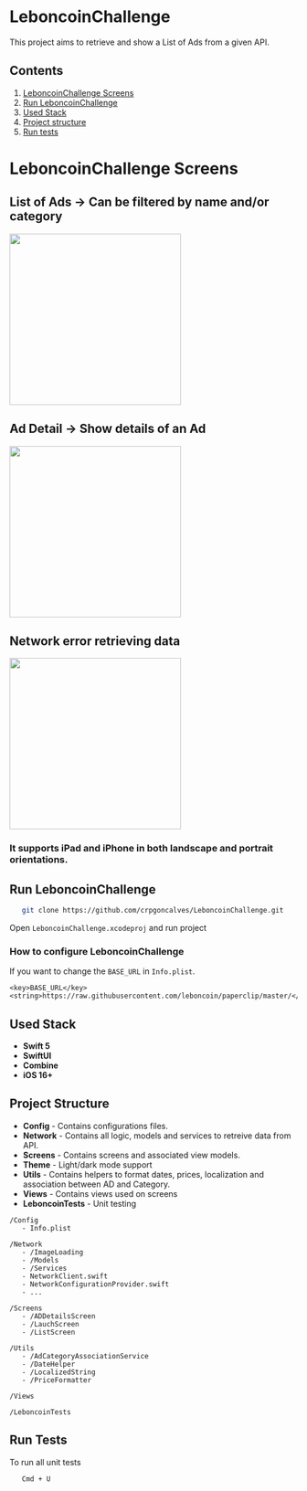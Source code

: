 # LeboncoinChallenge

This project aims to retrieve and show a List of Ads from a given API. 


## Contents

1. [LeboncoinChallenge Screens](#leboncoinchallenge-screens)
2. [Run LeboncoinChallenge ](#run-leboncoinchallenge)
3. [Used Stack](#used-stack)
4. [Project structure](#project-structure)
5. [Run tests](#run-tests)

# LeboncoinChallenge Screens

## List of Ads -> Can be filtered by name and/or category

<img src="https://github.com/user-attachments/assets/b689bace-1871-4c99-9795-55fde6533a46" width="300"/>

  
## Ad Detail -> Show details of an Ad

<img src="https://github.com/user-attachments/assets/348d0ccb-b835-4567-86f7-2f3feba99167" width="300"/>

## Network error retrieving data

<img src="https://github.com/user-attachments/assets/79d465af-07e8-4ad9-a51b-54fd788ba3a9" width="300"/>

### It supports **iPad** and **iPhone** in both landscape and portrait orientations.

## Run LeboncoinChallenge

```bash
   git clone https://github.com/crpgoncalves/LeboncoinChallenge.git
```

Open `LeboncoinChallenge.xcodeproj` and run project

### How to configure LeboncoinChallenge

If you want to change the `BASE_URL` in `Info.plist`.

```
<key>BASE_URL</key>
<string>https://raw.githubusercontent.com/leboncoin/paperclip/master/</string>
```


## Used Stack

- **Swift 5**
- **SwiftUI**
- **Combine**
- **iOS 16+**


## Project Structure

- **Config** - Contains configurations files.
- **Network** - Contains all logic, models and services to retreive data from API.  
- **Screens** - Contains screens and associated view models.
- **Theme** - Light/dark mode support
- **Utils** - Contains helpers to format dates, prices, localization and association between AD and Category.
- **Views** - Contains views used on screens
- **LeboncoinTests** - Unit testing


```plaintext
/Config
   - Info.plist

/Network
   - /ImageLoading
   - /Models
   - /Services
   - NetworkClient.swift
   - NetworkConfigurationProvider.swift
   - ...

/Screens
   - /ADDetailsScreen
   - /LauchScreen
   - /ListScreen

/Utils
   - /AdCategoryAssociationService
   - /DateHelper
   - /LocalizedString
   - /PriceFormatter

/Views

/LeboncoinTests
```

## Run Tests

To run all unit tests 
```bash
   Cmd + U
```
